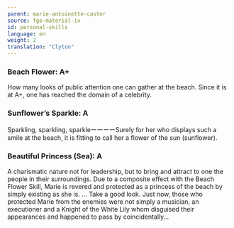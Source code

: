 ```yaml
---
parent: marie-antoinette-caster
source: fgo-material-iv
id: personal-skills
language: en
weight: 2
translation: "Clyton"
---
```


### Beach Flower: A+

How many looks of public attention one can gather at the beach.
Since it is at A+, one has reached the domain of a celebrity.

### Sunflower’s Sparkle: A

Sparkling, sparkling, sparkleーーーーSurely for her who displays such a smile at the beach, it is fitting to call her a flower of the sun (sunflower).

### Beautiful Princess (Sea): A

A charismatic nature not for leadership, but to bring and attract to one the people in their surroundings.
Due to a composite effect with the Beach Flower Skill, Marie is revered and protected as a princess of the beach by simply existing as she is.
… Take a good look. Just now, those who protected Marie from the enemies were not simply a musician, an executioner and a Knight of the White Lily whom disguised their appearances and happened to pass by coincidentally…
